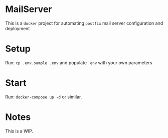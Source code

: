 MailServer
=
This is a `docker` project for automating `postfix` mail server configuration and deployment

Setup
=
Run: `cp .env.sample .env` and populate `.env` with your own parameters

Start
=
Run: `docker-compose up -d` or similar.

Notes
=
This is a WIP. 
